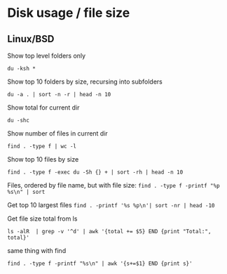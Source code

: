 # Disk usage / file size

## Linux/BSD

Show top level folders only

`du -ksh *`

Show top 10 folders by size, recursing into subfolders

`du -a . | sort -n -r | head -n 10`

Show total for current dir

`du -shc`

Show number of files in current dir

`find . -type f | wc -l`

Show top 10 files by size

`find . -type f -exec du -Sh {} + | sort -rh | head -n 10`

Files, ordered by file name, but with file size: `find . -type f -printf "%p %s\n" | sort`

Get top 10 largest files `find . -printf '%s %p\n'| sort -nr | head -10`

Get file size total from ls

```
ls -alR  | grep -v '^d' | awk '{total += $5} END {print "Total:", total}'
```

same thing with find

```
find . -type f -printf "%s\n" | awk '{s+=$1} END {print s}'
```
